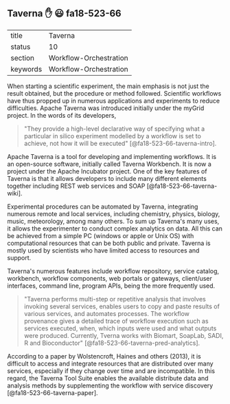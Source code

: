 ## Taverna :hand: :smiley:  fa18-523-66


|          |                        |
| -------- | ---------------------- |
| title    | Taverna                | 
| status   | 10                     |
| section  | Workflow-Orchestration |
| keywords | Workflow-Orchestration |


When starting a scientific experiment, the main emphasis is not just the result obtained, but the procedure or method followed. Scientific
workflows have thus propped up in numerous applications and experiments to reduce difficulties. Apache Taverna was introduced initially 
under the myGrid project. In the words of its developers,
> "They provide a high-level declarative way of specifying what a particular in silico experiment modelled by a workflow is set to
>  achieve, not how it will be executed" [@fa18-523-66-taverna-intro].

Apache Taverna is a tool for developing and implementing workflows. It is an open-source software, initially called Taverna Workbench.
It is now a project under the Apache Incubator project. One of the key features of Taverna is that it allows developers to include many 
different elements together including REST web services and SOAP [@fa18-523-66-taverna-wiki].

Experimental procedures can be automated by Taverna, integrating numerous remote and local services, including chemistry, physics, biology, music, meteorology, among many others. To sum up Taverna's many uses, it allows the experimenter to conduct complex analytics on data.  All this can be achieved from a simple PC (windows or apple or Unix OS) with computational resources that can be both public and private. Taverna is mostly used by scientists who have limited access to resources and support. 

Taverna's numerous features include workflow repository, service catalog, workbench, workflow components, web portals or gateways, 
client/user interfaces, command line, program APIs, being the more frequently used. 
> "Taverna performs multi-step or repetitive analysis that involves invoking several services, enables users to copy and paste results 
> of various services, and automates processes. The workflow provenance gives a detailed trace of workflow execution such as services 
> executed, when, which inputs were used and what outputs were produced. Currently, Tverna works with Biomart, SoapLab, SADI, R and 
> Bioconductor" [@fa18-523-66-taverna-pred-analytics].

According to a paper by Wolstencroft, Haines and others (2013), it is difficult to access and integrate resources that are distributed 
over many services, especially if they change over time and are incompatible.   In this regard, the Taverna Tool Suite enables the 
available distribute data and analysis methods by supplementing the workflow with service discovery [@fa18-523-66-taverna-paper].



